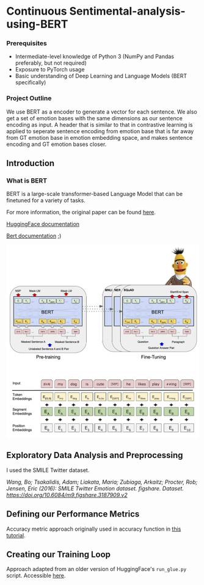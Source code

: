 # Continuous Sentimental-analysis-using-BERT


### Prerequisites

- Intermediate-level knowledge of Python 3 (NumPy and Pandas preferably, but not required)
- Exposure to PyTorch usage
- Basic understanding of Deep Learning and Language Models (BERT specifically)


### Project Outline

We use BERT as a encoder to generate a vector for each sentence. We also get a set of emotion bases with the same dimensions as our sentence encoding as input. A header that is similar to that in contrastive learning is applied to seperate sentence encoding from emotion base that is far away from GT emotion base in emotion embedding space, and makes sentence encoding and GT emotion bases closer. 

## Introduction

### What is BERT

BERT is a large-scale transformer-based Language Model that can be finetuned for a variety of tasks.

For more information, the original paper can be found [here](https://arxiv.org/abs/1810.04805). 

[HuggingFace documentation](https://huggingface.co/transformers/model_doc/bert.html)

[Bert documentation](https://characters.fandom.com/wiki/Bert_(Sesame_Street)) ;)


![Bert architecture](https://github.com/cipheraxat/Sentimental-analysis-using-BERT/blob/master/Images/BERT_diagrams.png)

## Exploratory Data Analysis and Preprocessing

I used the SMILE Twitter dataset.

_Wang, Bo; Tsakalidis, Adam; Liakata, Maria; Zubiaga, Arkaitz; Procter, Rob; Jensen, Eric (2016): SMILE Twitter Emotion dataset. figshare. Dataset. https://doi.org/10.6084/m9.figshare.3187909.v2_


## Defining our Performance Metrics

Accuracy metric approach originally used in accuracy function in [this tutorial](https://mccormickml.com/2019/07/22/BERT-fine-tuning/#41-bertforsequenceclassification).

## Creating our Training Loop

Approach adapted from an older version of HuggingFace's `run_glue.py` script. Accessible [here](https://github.com/huggingface/transformers/blob/5bfcd0485ece086ebcbed2d008813037968a9e58/examples/run_glue.py#L128).

